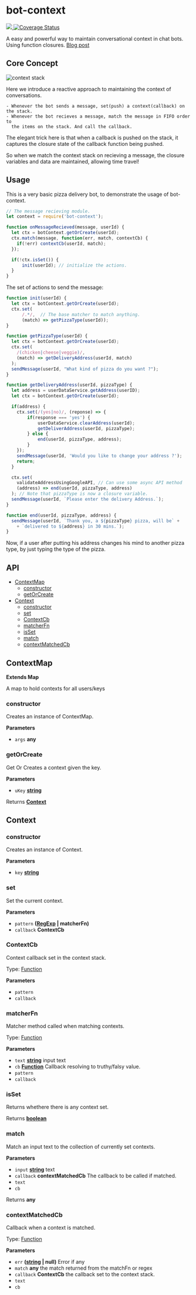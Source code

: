 # bot-context
<a href="https://travis-ci.org/ashubham/bot-context">
  <img src="https://travis-ci.org/ashubham/bot-context.svg?branch=master" class="badge">
</a>
<a href='https://coveralls.io/github/ashubham/bot-context?branch=master'>
    <img src='https://coveralls.io/repos/github/ashubham/bot-context/badge.svg?branch=master' alt='Coverage Status' />
</a>


A easy and powerful way to maintain conversational context in chat bots. Using function closures.
[Blog post](https://medium.com/@ashishshubham/maintaining-context-in-chatbots-2016b6a5b7c6#.z08lc981s)

## Core Concept

![context stack](https://raw.githubusercontent.com/ashubham/bot-context/master/img/context-stack.png)

Here we introduce a reactive approach to maintaining the context of conversations. 

    - Whenever the bot sends a message, set(push) a context(callback) on the stack.
    - Whenever the bot recieves a message, match the message in FIFO order to 
      the items on the stack. And call the callback.

The elegant trick here is that when a callback is pushed on the stack, 
it captures the closure state of the callback function being pushed. 

So when we match the context stack on recieving a message, the closure variables and data
are maintained, allowing time travel!

## Usage

This is a very basic pizza delivery bot, to demonstrate the usage of
bot-context.

```javascript
// The message recieving module.
let context = require('bot-context');

function onMessageRecieved(message, userId) {
  let ctx = botContext.getOrCreate(userId);
  ctx.match(message, function(err, match, contextCb) {
    if(!err) contextCb(userId, match);
  });

  if(!ctx.isSet()) {
      init(userId); // initialize the actions.
  }
}
```

The set of actions to send the message:

```javascript
function init(userId) {
  let ctx = botContext.getOrCreate(userId);
  ctx.set(
      /.*/,  // The base matcher to match anything.
      (match) => getPizzaType(userId));
}

function getPizzaType(userId) {
  let ctx = botContext.getOrCreate(userId);
  ctx.set(
    /(chicken|cheese|veggie)/, 
    (match) => getDeliveryAddress(userId, match)
  );
  sendMessage(userId, "What kind of pizza do you want ?");
}

function getDeliveryAddress(userId, pizzaType) {
  let address = userDataService.getAddress(userID);
  let ctx = botContext.getOrCreate(userId);

  if(address) {
    ctx.set(/(yes|no)/, (reponse) => {
        if(response === 'yes') {
            userDataService.clearAddress(userId);
            getDeliverAddress(userId, pizzaType);
        } else {
            end(userId, pizzaType, address);
        }
    });
    sendMessage(userId, 'Would you like to change your address ?'); 
    return;   
  }

  ctx.set(
    validateAddressUsingGoogleAPI, // Can use some async API method
    (address) => end(userId, pizzaType, address)
  ); // Note that pizzaType is now a closure variable.
  sendMessage(userId, `Please enter the delivery Address.`); 
}

function end(userId, pizzaType, address) {
  sendMessage(userId, `Thank you, a ${pizzaType} pizza, will be` +
    + `delivered to ${address} in 30 mins.`);
} 
```

Now, if a user after putting his address changes his mind to another pizza type, by just typing the type of the pizza.

## API

-   [ContextMap](#contextmap)
    -   [constructor](#constructor)
    -   [getOrCreate](#getorcreate)
-   [Context](#context)
    -   [constructor](#constructor-1)
    -   [set](#set)
    -   [ContextCb](#contextcb)
    -   [matcherFn](#matcherfn)
    -   [isSet](#isset)
    -   [match](#match)
    -   [contextMatchedCb](#contextmatchedcb)

## ContextMap

**Extends Map**

A map to hold contexts for all users/keys

### constructor

Creates an instance of ContextMap.

**Parameters**

-   `args` **any** 

### getOrCreate

Get Or Creates a context given the key.

**Parameters**

-   `uKey` **[string](https://developer.mozilla.org/en-US/docs/Web/JavaScript/Reference/Global_Objects/String)** 

Returns **[Context](#context)** 

## Context

### constructor

Creates an instance of Context.

**Parameters**

-   `key` **[string](https://developer.mozilla.org/en-US/docs/Web/JavaScript/Reference/Global_Objects/String)** 

### set

Set the current context.

**Parameters**

-   `pattern` **([RegExp](https://developer.mozilla.org/en-US/docs/Web/JavaScript/Reference/Global_Objects/RegExp) | matcherFn)** 
-   `callback` **ContextCb** 

### ContextCb

Context callback set in the context stack.

Type: [Function](https://developer.mozilla.org/en-US/docs/Web/JavaScript/Reference/Statements/function)

**Parameters**

-   `pattern`  
-   `callback`  

### matcherFn

Matcher method called when matching contexts.

Type: [Function](https://developer.mozilla.org/en-US/docs/Web/JavaScript/Reference/Statements/function)

**Parameters**

-   `text` **[string](https://developer.mozilla.org/en-US/docs/Web/JavaScript/Reference/Global_Objects/String)** input text
-   `cb` **[Function](https://developer.mozilla.org/en-US/docs/Web/JavaScript/Reference/Statements/function)** Callback resolving to truthy/falsy value.
-   `pattern`  
-   `callback`  

### isSet

Returns whethere there is any context set.

Returns **[boolean](https://developer.mozilla.org/en-US/docs/Web/JavaScript/Reference/Global_Objects/Boolean)** 

### match

Match an input text to the collection of currently set contexts.

**Parameters**

-   `input` **[string](https://developer.mozilla.org/en-US/docs/Web/JavaScript/Reference/Global_Objects/String)** text
-   `callback` **contextMatchedCb** The callback to be called if matched.
-   `text`  
-   `cb`  

Returns **any** 

### contextMatchedCb

Callback when a context is matched.

Type: [Function](https://developer.mozilla.org/en-US/docs/Web/JavaScript/Reference/Statements/function)

**Parameters**

-   `err` **([string](https://developer.mozilla.org/en-US/docs/Web/JavaScript/Reference/Global_Objects/String) | null)** Error if any
-   `match` **any** the match returned from the matchFn or regex
-   `callback` **ContextCb** the callback set to the context stack.
-   `text`  
-   `cb`  

